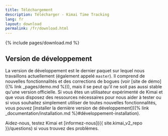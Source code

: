 ```yaml
---
title: Téléchargement
description: Télécharger - Kimai Time Tracking
lang: fr
layout: download
permalink: /fr/download.html
---
```


{% include pages/download.md %}

## Version de développement

La version de développement est le dernier paquet sur lequel nous travaillons actuellement (également appelé `master`).
Il comprend de nouvelles fonctionnalités et des corrections de bogues (voir [site de démo]({% link _pages/demo.md %})), mais il se peut qu'il ne soit pas aussi stable qu'une version officielle.
Si vous êtes un utilisateur expérimenté de Kimai et que vous disposez des ressources nécessaires pour nous aider à tester ou si vous souhaitez simplement utiliser de toutes nouvelles fonctionnalités, vous pouvez [installer la dernière version de développement]({% link _documentation/installation.md %}#développement-installation).

Aidez-nous, testez Kimai et [informez-nous]({{ site.kimai_v2_repo }}/questions) si vous trouvez des problèmes.

